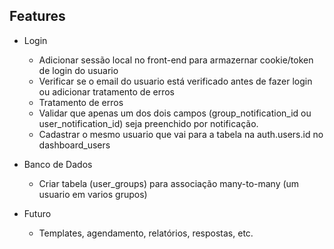 ## Features
- Login
    - Adicionar sessão local no front-end para armazernar cookie/token de login do usuario
    - Verificar se o email do usuario está verificado antes de fazer login ou adicionar tratamento de erros
    - Tratamento de erros
    - Validar que apenas um dos dois campos (group_notification_id ou user_notification_id) seja preenchido por notificação.
    - Cadastrar o mesmo usuario que vai para a tabela na auth.users.id no dashboard_users

- Banco de Dados
    - Criar tabela (user_groups) para associação many-to-many (um usuario em varios grupos)

- Futuro
    - Templates, agendamento, relatórios, respostas, etc.